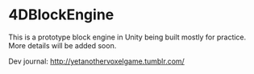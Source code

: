 4DBlockEngine
=============

This is a prototype block engine in Unity being built mostly for practice. More details will be added soon.


Dev journal: http://yetanothervoxelgame.tumblr.com/
